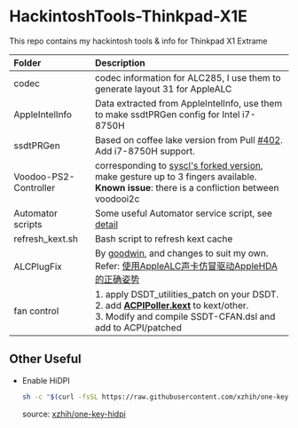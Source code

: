 # HackintoshTools-Thinkpad-X1E
This repo contains my hackintosh tools &amp; info for Thinkpad X1 Extrame

| Folder                | Description                                                  |
| :-------------------- | :----------------------------------------------------------- |
| codec                 | codec information for ALC285, I use them to generate layout 31 for AppleALC |
| AppleIntelInfo        | Data extracted from AppleIntelInfo, use them to make ssdtPRGen config for Intel i7-8750H |
| ssdtPRGen             | Based on coffee lake version from Pull [#402](https://github.com/Piker-Alpha/ssdtPRGen.sh/pull/402). Add i7-8750H support. |
| Voodoo-PS2-Controller | corresponding to [syscl's forked version](https://github.com/syscl/OS-X-Voodoo-PS2-Controller), make gesture up to 3 fingers available. **Known issue**: there is a confliction between voodooi2c |
| Automator scripts     | Some useful Automator service script, see [detail](https://github.com/flymin/HackintoshTools-Thinkpad-X1E/tree/master/Automator%20scripts) |
| refresh_kext.sh       | Bash script to refresh kext cache                            |
| ALCPlugFix            | By [goodwin](https://github.com/goodwin/ALCPlugFix), and changes to suit my own. Refer: [使用AppleALC声卡仿冒驱动AppleHDA的正确姿势](https://blog.daliansky.net/Use-AppleALC-sound-card-to-drive-the-correct-posture-of-AppleHDA.html) |
| fan control           | 1. apply DSDT_utilities_patch on your DSDT. <br>2. add **[ACPIPoller.kext](https://github.com/RehabMan/OS-X-ACPI-Poller)** to kext/other.<br>3. Modify and compile SSDT-CFAN.dsl and add to ACPI/patched |

## Other Useful

- Enable HiDPI

  ```bash
  sh -c "$(curl -fsSL https://raw.githubusercontent.com/xzhih/one-key-hidpi/master/hidpi.sh)"
  ```

  source: [xzhih/one-key-hidpi](https://github.com/xzhih/one-key-hidpi) 